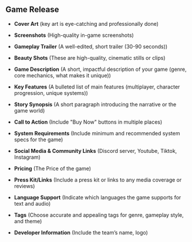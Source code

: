 ## Game Release

- **Cover Art** (key art is eye-catching and professionally done)
- **Screenshots** (High-quality in-game screenshots)
- **Gameplay Trailer** (A well-edited, short trailer (30-90 seconds))
- **Beauty Shots** (These are high-quality, cinematic stills or clips)

- **Game Description** (A short, impactful description of your game (genre, core mechanics, what makes it unique))
- **Key Features** (A bulleted list of main features (multiplayer, character progression, unique systems))
- **Story Synopsis** (A short paragraph introducing the narrative or the game world)

- **Call to Action** (Include "Buy Now" buttons in multiple places)

- **System Requirements** (Include minimum and recommended system specs for the game)
- **Social Media & Community Links** (Discord server, Youtube, Tiktok, Instagram)
- **Pricing** (The Price of the game)
- **Press Kit/Links** (Include a press kit or links to any media coverage or reviews)
- **Language Support** (Indicate which languages the game supports for text and audio)
- **Tags** (Choose accurate and appealing tags for genre, gameplay style, and theme)
- **Developer Information** (Include the team’s name, logo)